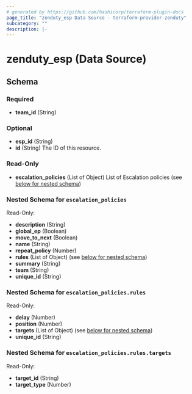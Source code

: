 ```yaml
---
# generated by https://github.com/hashicorp/terraform-plugin-docs
page_title: "zenduty_esp Data Source - terraform-provider-zenduty"
subcategory: ""
description: |-
---
```


# zenduty_esp (Data Source)

<!-- schema generated by tfplugindocs -->

## Schema

### Required

- **team_id** (String)

### Optional

- **esp_id** (String)
- **id** (String) The ID of this resource.

### Read-Only

- **escalation_policies** (List of Object) List of Escalation policies (see [below for nested schema](#nestedatt--escalation_policies))

<a id="nestedatt--escalation_policies"></a>

### Nested Schema for `escalation_policies`

Read-Only:

- **description** (String)
- **global_ep** (Boolean)
- **move_to_next** (Boolean)
- **name** (String)
- **repeat_policy** (Number)
- **rules** (List of Object) (see [below for nested schema](#nestedobjatt--escalation_policies--rules))
- **summary** (String)
- **team** (String)
- **unique_id** (String)

<a id="nestedobjatt--escalation_policies--rules"></a>

### Nested Schema for `escalation_policies.rules`

Read-Only:

- **delay** (Number)
- **position** (Number)
- **targets** (List of Object) (see [below for nested schema](#nestedobjatt--escalation_policies--rules--targets))
- **unique_id** (String)

<a id="nestedobjatt--escalation_policies--rules--targets"></a>

### Nested Schema for `escalation_policies.rules.targets`

Read-Only:

- **target_id** (String)
- **target_type** (Number)

